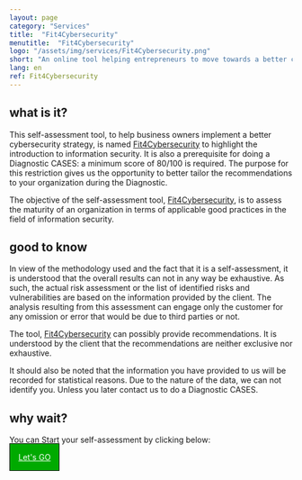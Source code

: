 ```yaml
---
layout: page
category: "Services"
title:  "Fit4Cybersecurity"
menutitle:  "Fit4Cybersecurity"
logo: "/assets/img/services/Fit4Cybersecurity.png"
short: "An online tool helping entrepreneurs to move towards a better cybersecurity strategy."
lang: en
ref: Fit4Cybersecurity
---
```


## what is it?

This self-assessment tool, to help business owners implement a better cybersecurity strategy, is named [Fit4Cybersecurity](http://startup.cases.lu) to highlight the introduction to information security. It is also a prerequisite for doing a Diagnostic CASES: a minimum score of 80/100 is required. The purpose for this restriction gives us the opportunity to better tailor the recommendations to your organization during the Diagnostic.

The objective of the self-assessment tool, [Fit4Cybersecurity](http://startup.cases.lu), is to assess the maturity of an organization in terms of applicable good practices in the field of information security.

## good to know

In view of the methodology used and the fact that it is a self-assessment, it is understood that the overall results can not in any way be exhaustive. As such, the actual risk assessment or the list of identified risks and vulnerabilities are based on the information provided by the client. The analysis resulting from this assessment can engage only the customer for any omission or error that would be due to third parties or not.

The tool, [Fit4Cybersecurity](http://startup.cases.lu) can possibly provide recommendations. It is understood by the client that the recommendations are neither exclusive nor exhaustive.

It should also be noted that the information you have provided to us will be recorded for statistical reasons. Due to the nature of the data, we can not identify you. Unless you later contact us to do a Diagnostic CASES.

## why wait?

You can Start your self-assessment by clicking below:

<a href="http://startup.cases.lu" style="border: 1px solid #000000; background-color: #00AA00; color:#FFFFFF; padding: 15px; margin: auto 0 auto 0;">Let's GO</a>